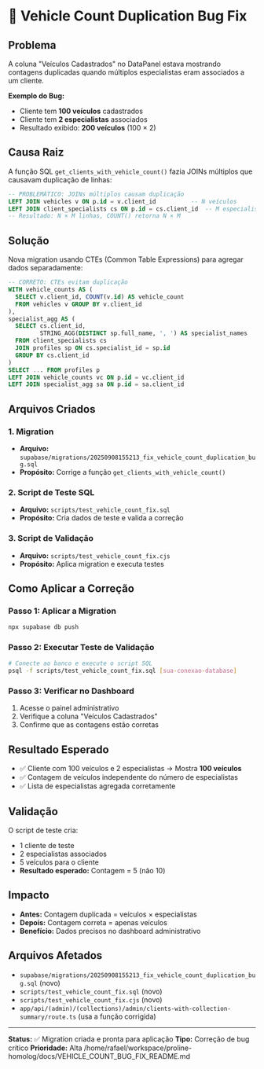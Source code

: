 # 🐛 Vehicle Count Duplication Bug Fix

## Problema
A coluna "Veículos Cadastrados" no DataPanel estava mostrando contagens duplicadas quando múltiplos especialistas eram associados a um cliente.

**Exemplo do Bug:**
- Cliente tem **100 veículos** cadastrados
- Cliente tem **2 especialistas** associados
- Resultado exibido: **200 veículos** (100 × 2)

## Causa Raiz
A função SQL `get_clients_with_vehicle_count()` fazia JOINs múltiplos que causavam duplicação de linhas:

```sql
-- PROBLEMÁTICO: JOINs múltiplos causam duplicação
LEFT JOIN vehicles v ON p.id = v.client_id          -- N veículos
LEFT JOIN client_specialists cs ON p.id = cs.client_id  -- M especialistas
-- Resultado: N × M linhas, COUNT() retorna N × M
```

## Solução
Nova migration usando CTEs (Common Table Expressions) para agregar dados separadamente:

```sql
-- CORRETO: CTEs evitam duplicação
WITH vehicle_counts AS (
  SELECT v.client_id, COUNT(v.id) AS vehicle_count
  FROM vehicles v GROUP BY v.client_id
),
specialist_agg AS (
  SELECT cs.client_id,
         STRING_AGG(DISTINCT sp.full_name, ', ') AS specialist_names
  FROM client_specialists cs
  JOIN profiles sp ON cs.specialist_id = sp.id
  GROUP BY cs.client_id
)
SELECT ... FROM profiles p
LEFT JOIN vehicle_counts vc ON p.id = vc.client_id
LEFT JOIN specialist_agg sa ON p.id = sa.client_id
```

## Arquivos Criados

### 1. Migration
- **Arquivo:** `supabase/migrations/20250908155213_fix_vehicle_count_duplication_bug.sql`
- **Propósito:** Corrige a função `get_clients_with_vehicle_count()`

### 2. Script de Teste SQL
- **Arquivo:** `scripts/test_vehicle_count_fix.sql`
- **Propósito:** Cria dados de teste e valida a correção

### 3. Script de Validação
- **Arquivo:** `scripts/test_vehicle_count_fix.cjs`
- **Propósito:** Aplica migration e executa testes

## Como Aplicar a Correção

### Passo 1: Aplicar a Migration
```bash
npx supabase db push
```

### Passo 2: Executar Teste de Validação
```bash
# Conecte ao banco e execute o script SQL
psql -f scripts/test_vehicle_count_fix.sql [sua-conexao-database]
```

### Passo 3: Verificar no Dashboard
1. Acesse o painel administrativo
2. Verifique a coluna "Veículos Cadastrados"
3. Confirme que as contagens estão corretas

## Resultado Esperado
- ✅ Cliente com 100 veículos e 2 especialistas → Mostra **100 veículos**
- ✅ Contagem de veículos independente do número de especialistas
- ✅ Lista de especialistas agregada corretamente

## Validação
O script de teste cria:
- 1 cliente de teste
- 2 especialistas associados
- 5 veículos para o cliente
- **Resultado esperado:** Contagem = 5 (não 10)

## Impacto
- **Antes:** Contagem duplicada = veículos × especialistas
- **Depois:** Contagem correta = apenas veículos
- **Benefício:** Dados precisos no dashboard administrativo

## Arquivos Afetados
- `supabase/migrations/20250908155213_fix_vehicle_count_duplication_bug.sql` (novo)
- `scripts/test_vehicle_count_fix.sql` (novo)
- `scripts/test_vehicle_count_fix.cjs` (novo)
- `app/api/(admin)/(collections)/admin/clients-with-collection-summary/route.ts` (usa a função corrigida)

---
**Status:** ✅ Migration criada e pronta para aplicação
**Tipo:** Correção de bug crítico
**Prioridade:** Alta</content>
<parameter name="filePath">/home/rafael/workspace/proline-homolog/docs/VEHICLE_COUNT_BUG_FIX_README.md
